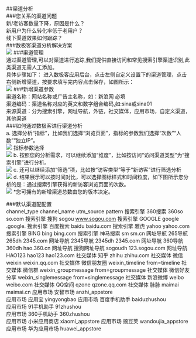##渠道分析  
###您关系的渠道问题  
新/老访客数量下降，原因是什么？  
新用户为什么转化率低于老用户？  
线下渠道效果如何跟踪？  
###数极客渠道分析解决方案  
![](http://www.shujike.com/docsimg/渠道分析1.jpg)
###渠道管理  
通过渠道管理,可以对渠道进行追踪,我们提供直接访问和常见搜索引擎渠道识别,此类渠道无需人工添加。  
具体步骤如下： 进入数极客应用后台，点击左侧自定义设置下的渠道管理，点击右侧新增渠道，按要求填写完内容点击保存，如图所示：  
![](http://www.shujike.com/docsimg/渠道分析2.jpg)
###新增渠道参数  
渠道名称：网站名称或广告主名称，如：新浪网 必填  
渠道编码：渠道名称对应的英文和数字组合编码,如:sina或sina01  
来源渠道：分为搜索引擎，网址导航，外链，社交媒体，应用市场，自定义渠道，其他渠道  
###如何通过数极客进行渠道分析  
a.	选择分析“指标”，比如我们选择“浏览页面”，指标的参数我们选择“次数”“人数”“独立IP”。  
![](http://www.shujike.com/docsimg/渠道分析3.jpg)
指标参数选择  
![](http://www.shujike.com/docsimg/渠道分析4.jpg)
b.	按照您的分析需求，可以继续添加“维度”，比如按访问“访问渠道类型”为“搜索引擎”进行分析。  
![](http://www.shujike.com/docsimg/渠道分析5.jpg)
c.	还可以继续添加“筛选”项，比如按“访客类型”等于“新访客”进行筛选分析  
![](http://www.shujike.com/docsimg/渠道分析6.jpg)
d.	结果展示可以按时间对比，可以选择图标样式和时间粒度，如下图所示您分析的是：通过搜索引擎获得的新访客浏览页面的次数。  
![](http://www.shujike.com/docsimg/渠道分析7.jpg)
*您可拥有的新增渠道总数由您的版本决定。

###默认渠道配配置  
channel_type		channel_name	utm_source	pattern
搜索引擎		360搜索	360so	so.com
搜索引擎		搜狗	sogou	www.sogou.com
搜索引擎		GOOGLE	google	.google.
搜索引擎		百度搜索	baidu	baidu.com
搜索引擎		雅虎	yahoo	yahoo.com
搜索引擎		BING	bing	bing.com
搜索引擎		神马搜索	sm	sm.cn
网址导航		265导航	265dh	2345.com
网址导航		2345导航	2345dh	2345.com
网址导航		360导航	360dh	hao.360.cn
网址导航		搜狗网址导航	sogoudh	123.sogou.com
网址导航		HAO123	hao123	hao123.com
社交媒体		知乎	zhihu	zhihu.com
社交媒体		微信	weixin	weixin.qq.com
社交媒体		微信朋友圈	weixin_timeline	from=timeline
社交媒体		微信群	weixin_groupmessage	from=groupmessage
社交媒体		微信好友分享	weixin_singlemessage	from=singlemessage
社交媒体		新浪微博	weibo	weibo.com
社交媒体		QQ空间	qzone	qzone.qq.com
社交媒体		脉脉	maimai	maimai.cn
应用市场		安智市场	anzhi_appstore	
应用市场		应用宝	yingyongbao	
应用市场		百度手机助手	baiduzhushou	
应用市场		91手机助手	91zhushou	
应用市场		360手机助手	360zhushou	
应用市场		小米应用商店	xiaomi_appstore	
应用市场		豌豆荚	wandoujia_appstore	
应用市场		华为应用市场	huawei_appstore	
